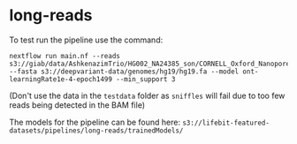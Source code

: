# long-reads

To test run the pipeline use the command:
```
nextflow run main.nf --reads s3://giab/data/AshkenazimTrio/HG002_NA24385_son/CORNELL_Oxford_Nanopore/giab.hg002.2D.fastq --fasta s3://deepvariant-data/genomes/hg19/hg19.fa --model ont-learningRate1e-4-epoch1499 --min_support 3
```
(Don't use the data in the `testdata` folder as `sniffles` will fail due to too few reads being detected in the BAM file)

The models for the pipeline can be found here: `s3://lifebit-featured-datasets/pipelines/long-reads/trainedModels/`
